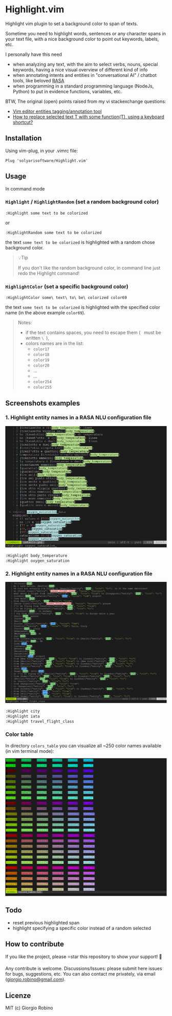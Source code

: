 # Highlight.vim

Highlight vim plugin to set a background color to span of texts.

Sometime you need to highlight words, sentences or any character spans in your text file, 
with a nice background color to point out keywords, labels, etc. 

I personally have this need 
- when analyzing any text, with the aim to select verbs, nouns, special keywords, 
  having a nice visual overview of different kind of info 
- when annotating intents and entities in "conversational AI" / chatbot tools,
  like beloved [RASA](www.rasa.com)
- when programming in a standard programming language (NodeJs, Python) to put in evidence functions, variables, etc.

BTW, The original (open) points raised from my vi stackexchange questions:

- [Vim editor entities tagging/annotation tool](https://vi.stackexchange.com/questions/34821/vim-editor-entities-tagging-annotation-tool) 
- [How to replace selected text T with some function(T), using a keyboard shortcut?](https://vi.stackexchange.com/questions/34823/how-to-replace-selected-text-t-with-some-functiont-using-a-keyboard-shortcut/34824#34824) 


## Installation

Using vim-plug, in your .vimrc file:
```
Plug 'solyarisoftware/Highlight.vim'
```


## Usage

In command mode

### `Highlight` / `HighlightRandom` (set a random background color)
```
:Highlight some text to be colorized  
```
or
```
:HighlightRandom some text to be colorized  
```
the text `some text to be colorized` is highlighted with a random chose background color.


> 💡Tip
>
> If you don't like the random background color, 
> in command line just redo the Highlight command!

### `HighlightColor` (set a specific background color)
```
:HighlightColor some\ text\ to\ be\ colorized color69  
```
the text `some text to be colorized` is highlighted with the specified color name 
(in the above example `color69`).

> Notes:
> - if the text contains spaces, you need to escape them (` ` must be written `\ `), 
> - colors names are in the list: 
>   - `color17` 
>   - `color18` 
>   - `color19` 
>   - `color20` 
>   - ... 
>   - ... 
>   - `color254`
>   - `color255`

## Screenshots examples

### 1. Highlight entity names in a RASA NLU configuration file 

![](screenshots/screenshot-1.png?raw=true)

```
:Highlight body_temperature
:Highlight oxygen_saturation
```

### 2. Highlight entity names in a RASA NLU configuration file 

![](screenshots/screenshot-2.png?raw=true)

```
:Highlight city
:Highlight iata
:Highlight travel_flight_class
```


### Color table

In directory `colors_table` you can visualize all ~250 color names available (in vim terminal mode):

![](screenshots/screenshot-3.png?raw=true)


## Todo

- reset previous highlighted span
- highlight specifying a specific color instead of a random selected


## How to contribute

If you like the project, please ⭐️star this repository to show your support! 🙏

Any contribute is welcome.
Discussions/Issues: please submit here issues for bugs, suggestions, etc.
You can also contact me privately, via email (giorgio.robino@gmail.com).


## Licenze

MIT (c) Giorgio Robino

